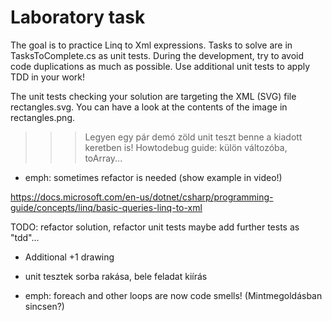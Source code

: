 ﻿# Laboratory task

The goal is to practice Linq to Xml expressions.
Tasks to solve are in TasksToComplete.cs as unit tests.
During the development, try to avoid code duplications as much as possible.
Use additional unit tests to apply TDD in your work!

The unit tests checking your solution are targeting the XML (SVG) file rectangles.svg.
You can have a look at the contents of the image in rectangles.png.


>>> Legyen egy pár demó zöld unit teszt benne a kiadott keretben is!
>>> Howtodebug guide: külön változóba, toArray...
- emph: sometimes refactor is needed (show example in video!)

https://docs.microsoft.com/en-us/dotnet/csharp/programming-guide/concepts/linq/basic-queries-linq-to-xml

TODO: refactor solution, refactor unit tests
maybe add further tests as "tdd"...
- Additional +1 drawing
- unit tesztek sorba rakása, bele feladat kiírás

- emph: foreach and other loops are now code smells! (Mintmegoldásban sincsen?)

